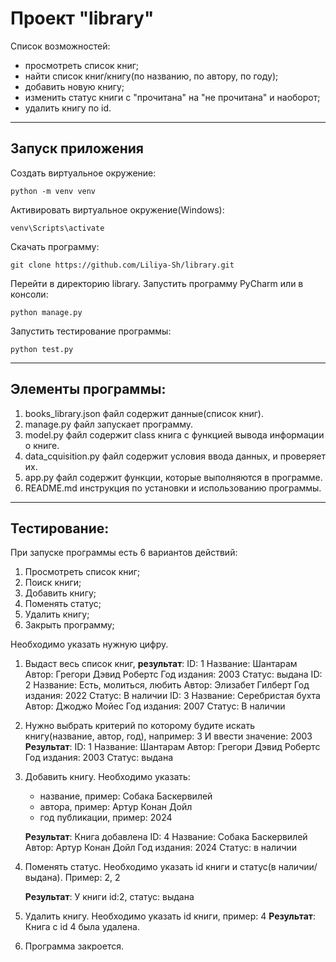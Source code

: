 # Проект "library"

Список возможностей:
- просмотреть список книг;
- найти список книг/книгу(по названию, по автору, по году);
- добавить новую книгу;
- изменить статус книги с "прочитана" на "не прочитана" и наоборот;
- удалить книгу по id.

----------------------------------------------------------------------

## Запуск приложения

Создать виртуальное окружение:

    python -m venv venv

Активировать виртуальное окружение(Windows):

    venv\Scripts\activate

Скачать программу:

    git clone https://github.com/Liliya-Sh/library.git

Перейти в директорию library. Запустить программу PyCharm или в консоли:

    python manage.py

Запустить тестирование программы:

    python test.py

______________________________________________________________________

## Элементы программы:

 1. books_library.json файл содержит данные(список книг).
 2. manage.py файл запускает программу.
 3. model.py файл содержит class книга с функцией вывода информации о книге.
 4. data_cquisition.py файл содержит условия ввода данных, и проверяет их.
 5. app.py файл содержит функции, которые выполняются в программе.
 6. README.md инструкция по установки и использованию программы.

______________________________________________________________________

## Тестирование:

При запуске программы есть 6 вариантов действий:
  1. Просмотреть список книг;
  2. Поиск книги;
  3. Добавить книгу;
  4. Поменять статус;
  5. Удалить книгу;
  6. Закрыть программу;

  Необходимо указать нужную цифру.

1. Выдаст весь список книг, **результат**:
    ID: 1
    Название: Шантарам
    Автор: Грегори Дэвид Робертс
    Год издания: 2003
    Статус: выдана
    ID: 2
    Название: Есть, молиться, любить
    Автор: Элизабет Гилберт
    Год издания: 2022
    Статус: В наличии
    ID: 3
    Название: Серебристая бухта
    Автор: Джоджо Мойес
    Год издания: 2007
    Статус: В наличии

2. Нужно выбрать критерий по которому будите искать книгу(название, автор, год), например: 3
   И ввести значение: 2003 
   **Результат**: 
       ID: 1
       Название: Шантарам
       Автор: Грегори Дэвид Робертс
       Год издания: 2003
       Статус: выдана

3. Добавить книгу. Необходимо указать:
   - название, пример: Собака Баскервилей
   - автора, пример: Артур Конан Дойл
   - год публикации, пример: 2024
   
    **Результат**: 
        Книга добавлена
        ID: 4
        Название: Собака Баскервилей
        Автор: Артур Конан Дойл
        Год издания: 2024
        Статус: в наличии

4. Поменять статус. Необходимо указать id книги и статус(в наличии/выдана).
    Пример: 2, 2

    **Результат**: 
        У книги id:2, статус: выдана

5. Удалить книгу. Необходимо указать id книги, пример: 4
    **Результат**: Книга с id 4 была удалена.

6. Программа закроется.
